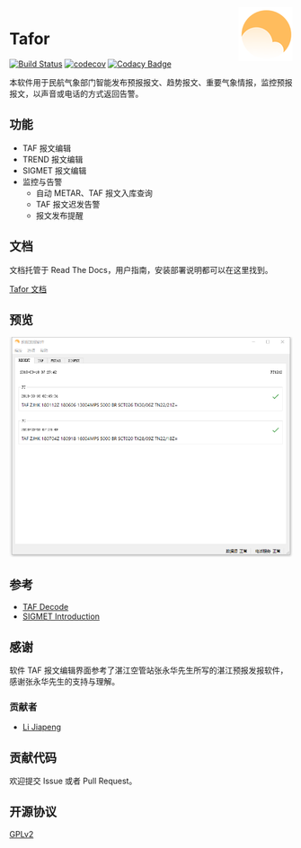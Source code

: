 <img src='docs/images/tafor.png' alt='logo' align='right' />

# Tafor

[![Build Status](https://travis-ci.org/up1and/tafor.svg?branch=master)](https://travis-ci.org/up1and/tafor)
[![codecov](https://codecov.io/gh/up1and/tafor/branch/master/graph/badge.svg)](https://codecov.io/gh/up1and/tafor)
[![Codacy Badge](https://api.codacy.com/project/badge/Grade/8560a0cc9a3e4793b3476f32234dafe3)](https://www.codacy.com/app/up1and/tafor?utm_source=github.com&amp;utm_medium=referral&amp;utm_content=up1and/tafor&amp;utm_campaign=Badge_Grade)

本软件用于民航气象部门智能发布预报报文、趋势报文、重要气象情报，监控预报报文，以声音或电话的方式返回告警。

## 功能
- TAF 报文编辑
- TREND 报文编辑
- SIGMET 报文编辑
- 监控与告警
    - 自动 METAR、TAF 报文入库查询
    - TAF 报文迟发告警
    - 报文发布提醒

## 文档
文档托管于 Read The Docs，用户指南，安装部署说明都可以在这里找到。

[Tafor 文档](http://tafor.readthedocs.io)

## 预览
![preview](docs/images/main.png)

## 参考
- [TAF Decode]
- [SIGMET Introduction]

## 感谢
软件 TAF 报文编辑界面参考了湛江空管站张永华先生所写的湛江预报发报软件，感谢张永华先生的支持与理解。

### 贡献者
* [Li Jiapeng](https://github.com/jpli)

## 贡献代码
欢迎提交 Issue 或者 Pull Request。

## 开源协议
[GPLv2](LICENSE)

  [TAF Decode]: https://www.aviationweather.gov/static/help/taf-decode.php
  [SIGMET Introduction]: https://en.wikipedia.org/wiki/SIGMET